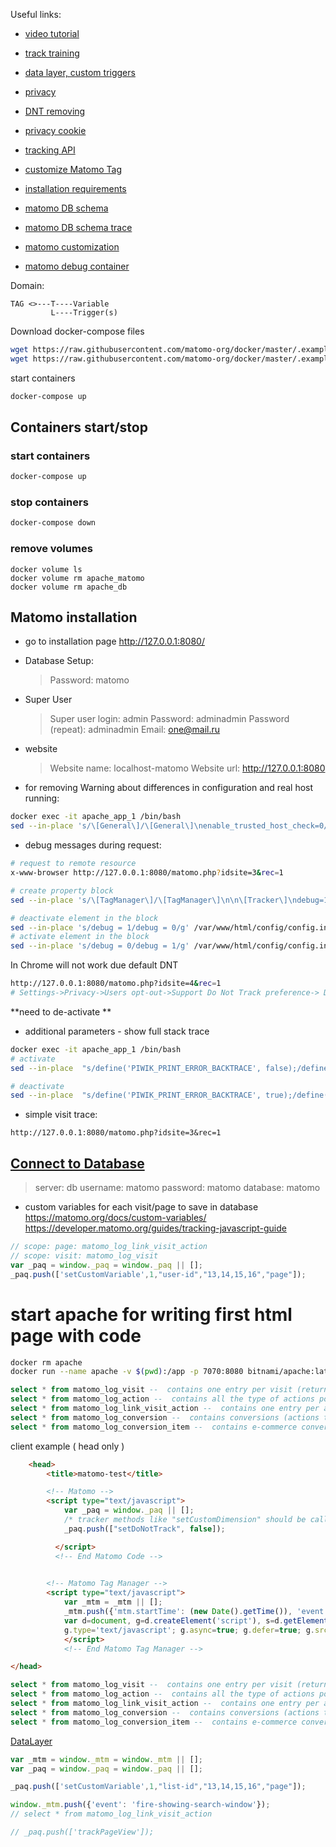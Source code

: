 Useful links:
* [video tutorial](https://matomo.org/docs/videos/)
* [track training](https://matomo.org/tag-manager-training/)
* [data layer, custom triggers](https://developer.matomo.org/guides/tagmanager/datalayer)
* [privacy](https://matomo.org/docs/privacy)
* [DNT removing](https://forum.matomo.org/t/browser-do-not-track-kills-active-opt-out-ability/36116)
* [privacy cookie](https://matomo.org/faq/new-to-piwik/how-can-i-still-track-a-visitor-without-cookies-even-if-they-decline-the-cookie-consent/)
* [tracking API](https://developer.matomo.org/api-reference/tracking-api)
* [customize Matomo Tag](http://127.0.0.1:8080/index.php?module=CoreAdminHome&action=trackingCodeGenerator&idSite=1&period=day&date=yesterday)

* [installation requirements](https://matomo.org/faq/on-premise/matomo-requirements/)
* [matomo DB schema](https://developer.matomo.org/guides/database-schema)
* [matomo DB schema trace](https://developer.matomo.org/guides/log-data)
* [matomo customization](https://matomo.org/docs/include-piwik-in-your-project/)
* [matomo debug container](https://developer.matomo.org/guides/tagmanager/debugging#:~:text=layer%2C%20and%20more.-,Activating%20the%20debug%20mode,the%20bottom%20of%20the%20website)

Domain:
```
TAG <>---T----Variable
         L----Trigger(s)
```

Download docker-compose files 
```sh
wget https://raw.githubusercontent.com/matomo-org/docker/master/.examples/apache/db.env
wget https://raw.githubusercontent.com/matomo-org/docker/master/.examples/apache/docker-compose.yml
```

start containers
```bash
docker-compose up
```

## Containers start/stop 
### start containers
```bash
docker-compose up
```

### stop containers
```bash
docker-compose down
```

### remove volumes
```
docker volume ls
docker volume rm apache_matomo
docker volume rm apache_db
```

## Matomo installation 
* go to installation page http://127.0.0.1:8080/
* Database Setup: 
    > Password: matomo
* Super User
    > Super user login: admin
    > Password: adminadmin
    > Password (repeat): adminadmin
    > Email: one@mail.ru
* website
    > Website name: localhost-matomo
    > Website url: http://127.0.0.1:8080

* for removing Warning about differences in configuration and real host running:
```bash
docker exec -it apache_app_1 /bin/bash
sed --in-place 's/\[General\]/\[General\]\nenable_trusted_host_check=0/g' /var/www/html/config/config.ini.php
```

* debug messages during request:
```bash
# request to remote resource
x-www-browser http://127.0.0.1:8080/matomo.php?idsite=3&rec=1

# create property block 
sed --in-place 's/\[TagManager\]/\[TagManager\]\n\n\[Tracker\]\ndebug=1/g' /var/www/html/config/config.ini.php

# deactivate element in the block
sed --in-place 's/debug = 1/debug = 0/g' /var/www/html/config/config.ini.php
# activate element in the block
sed --in-place 's/debug = 0/debug = 1/g' /var/www/html/config/config.ini.php
```    

In Chrome will not work due default DNT 
```bash
http://127.0.0.1:8080/matomo.php?idsite=4&rec=1
# Settings->Privacy->Users opt-out->Support Do Not Track preference-> Disable ( not recommended )
```
**need to de-activate **

* additional parameters - show full stack trace 
```bash
docker exec -it apache_app_1 /bin/bash
# activate
sed --in-place  "s/define('PIWIK_PRINT_ERROR_BACKTRACE', false);/define('PIWIK_PRINT_ERROR_BACKTRACE', true);/g" /var/www/html/index.php

# deactivate
sed --in-place  "s/define('PIWIK_PRINT_ERROR_BACKTRACE', true);/define('PIWIK_PRINT_ERROR_BACKTRACE', false);/g" /var/www/html/index.php
```

* simple visit trace:
```
http://127.0.0.1:8080/matomo.php?idsite=3&rec=1
```

## [Connect to Database](http://127.0.0.1:9090/)
> server: db
> username: matomo
> password: matomo
> database: matomo


* custom variables for each visit/page to save in database 
https://matomo.org/docs/custom-variables/
https://developer.matomo.org/guides/tracking-javascript-guide
```javascript
// scope: page: matomo_log_link_visit_action
// scope: visit: matomo_log_visit
var _paq = window._paq = window._paq || [];
_paq.push(['setCustomVariable',1,"user-id","13,14,15,16","page"]);
```

# start apache for writing first html page with code
```bash
docker rm apache
docker run --name apache -v $(pwd):/app -p 7070:8080 bitnami/apache:latest
```

```sql
select * from matomo_log_visit --  contains one entry per visit (returning visitor)
select * from matomo_log_action --  contains all the type of actions possible on the website (e.g. unique URLs, page titles, download URLs…)
select * from matomo_log_link_visit_action --  contains one entry per action of a visitor (page view, …)
select * from matomo_log_conversion --  contains conversions (actions that match goals) that happen during a visit
select * from matomo_log_conversion_item --  contains e-commerce conversion items
```


client example ( head only )
```html
    <head>
        <title>matomo-test</title>

        <!-- Matomo -->
        <script type="text/javascript">
            var _paq = window._paq || [];
            /* tracker methods like "setCustomDimension" should be called before "trackPageView" */
            _paq.push(["setDoNotTrack", false]);

          </script>
          <!-- End Matomo Code -->

  
        <!-- Matomo Tag Manager -->
        <script type="text/javascript">
            var _mtm = _mtm || [];
            _mtm.push({'mtm.startTime': (new Date().getTime()), 'event': 'mtm.Start'});
            var d=document, g=d.createElement('script'), s=d.getElementsByTagName('script')[0];
            g.type='text/javascript'; g.async=true; g.defer=true; g.src='http://localhost:8080/js/container_1uvttUpc.js'; s.parentNode.insertBefore(g,s);
            </script>
            <!-- End Matomo Tag Manager -->

</head>
```

```sql
select * from matomo_log_visit --  contains one entry per visit (returning visitor)
select * from matomo_log_action --  contains all the type of actions possible on the website (e.g. unique URLs, page titles, download URLs…)
select * from matomo_log_link_visit_action --  contains one entry per action of a visitor (page view, …)
select * from matomo_log_conversion --  contains conversions (actions that match goals) that happen during a visit
select * from matomo_log_conversion_item --  contains e-commerce conversion items
```

[DataLayer](https://developer.matomo.org/guides/tagmanager/datalayer)
```js
var _mtm = window._mtm = window._mtm || [];
var _paq = window._paq = window._paq || [];

_paq.push(['setCustomVariable',1,"list-id","13,14,15,16","page"]);

window._mtm.push({'event': 'fire-showing-search-window'});
// select * from matomo_log_link_visit_action

// _paq.push(['trackPageView']);
```
